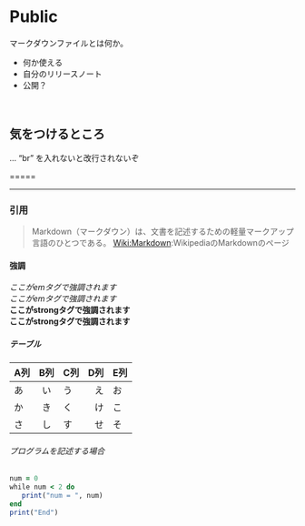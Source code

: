# Public
マークダウンファイルとは何か。<br>
- 何か使える
- 自分のリリースノート
- 公開？
<br>

## 気をつけるところ

... “br” を入れないと改行されないぞ
<br>

=====

-----

### 引用
>Markdown（マークダウン）は、文書を記述するための軽量マークアップ言語のひとつである。
[Wiki:Markdown](https://ja.wikipedia.org/wiki/Markdown):WikipediaのMarkdownのページ

#### 強調

*ここがemタグで強調されます*  
_ここがemタグで強調されます_  
**ここがstrongタグで強調されます**  
__ここがstrongタグで強調されます__  

##### テーブル  

| A列 | B列 | C列 |D列|E列|
|-----|:---:|-----|--:|---|
| あ  | い  | う  |え |お |
| か  | き  | く  |け |こ |
| さ  | し  | す  |せ |そ |


###### プログラムを記述する場合  

```rb
num = 0
while num < 2 do
   print("num = ", num)
end
print("End")
```
